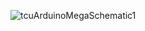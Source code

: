 ![tcuArduinoMegaSchematic1](https://github.com/user-attachments/assets/edbc7d2e-be47-4deb-93fe-50b39ab0c4ee)
